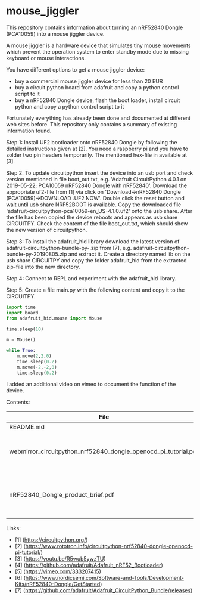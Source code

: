 # mouse_jiggler
This repository contains information about turning an nRF52840 Dongle (PCA10059) into a mouse jiggler device.

A mouse jiggler is a hardware device that simulates tiny mouse movements which prevent the operation system to enter standby mode due to missing keyboard or mouse interactions.

You have different options to get a mouse jiggler device:
- buy a commercial mouse jiggler device for less than 20 EUR
- buy a circuit python board from adafruit and copy a python control script to it
- buy a nRF52840 Dongle device, flash the boot loader, install circuit python and copy a python control script to it

Fortunately everything has already been done and documented at different web sites before.
This repository only contains a summary of existing information found.

Step 1:
Install UF2 bootloader onto nRF52840 Dongle by following the detailed instructions given at [2].
You need a raspberry pi and you have to solder two pin headers temporarily.
The mentioned hex-file in available at [3].

Step 2:
To update circuitpython insert the device into an usb port and check version mentioned in
file boot_out.txt, e.g. 'Adafruit CircuitPython 4.0.1 on 2019-05-22; PCA10059 nRF52840 Dongle with nRF52840'.
Download the appropriate uf2-file from [1] via click on 'Download->nRF52840 Dongle (PCA10059)->DOWNLOAD .UF2 NOW'.
Double click the reset button and wait until usb share NRF52BOOT is available.
Copy the downloaded file 'adafruit-circuitpython-pca10059-en_US-4.1.0.uf2' onto the usb share.
After the file has been copied the device reboots and appears as usb share CIRCUITPY.
Check the content of the file boot_out.txt, which should show the new version of circuitpython.

Step 3:
To install the adafruit_hid library download the latest version of adafruit-circuitpython-bundle-py-<YYYYMMDD>.zip
from [7], e.g. adafruit-circuitpython-bundle-py-20190805.zip and extract it.
Create a directory named lib on the usb share CIRCUITPY and copy the folder adafruit_hid from the extracted zip-file into
the new directory.

Step 4:
Connect to REPL and experiment with the adafruit_hid library. 

Step 5:
Create a file main.py with the following content and copy it to the CIRCUITPY.
```python
import time
import board
from adafruit_hid.mouse import Mouse

time.sleep(10)

m = Mouse()

while True:
    m.move(2,2,0)
    time.sleep(0.2)
    m.move(-2,-2,0)
    time.sleep(0.2)
```

I added an additional video on vimeo to document the function of the device.

Contents:

File | Description
------------ | -------------
README.md | This file
webmirror_circuitpython_nrf52840_dongle_openocd_pi_tutorial.pdf | mirror of robotron website on 2019-07-31
nRF52840_Dongle_product_brief.pdf | brief description from nordic about nRF52840-Dongle

Links:
- [1] (https://circuitpython.org/)
- [2] (https://www.rototron.info/circuitpython-nrf52840-dongle-openocd-pi-tutorial/)
- [3] (https://youtu.be/R5wub5ywzTU)
- [4] (https://github.com/adafruit/Adafruit_nRF52_Bootloader)
- [5] (https://vimeo.com/333207415)
- [6] (https://www.nordicsemi.com/Software-and-Tools/Development-Kits/nRF52840-Dongle/GetStarted)
- [7] (https://github.com/adafruit/Adafruit_CircuitPython_Bundle/releases)

